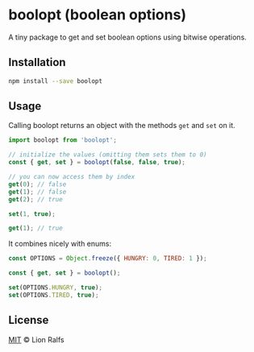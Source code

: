 # boolopt (boolean options)

A tiny package to get and set boolean options using bitwise operations.

## Installation

```bash
npm install --save boolopt
```

## Usage

Calling boolopt returns an object with the methods `get` and `set` on it.

```js
import boolopt from 'boolopt';

// initialize the values (omitting them sets them to 0)
const { get, set } = boolopt(false, false, true);

// you can now access them by index
get(0); // false
get(1); // false
get(2); // true

set(1, true);

get(1); // true
```

It combines nicely with enums:

```js
const OPTIONS = Object.freeze({ HUNGRY: 0, TIRED: 1 });

const { get, set } = boolopt();

set(OPTIONS.HUNGRY, true);
set(OPTIONS.TIRED, true);
```

## License

[MIT](LICENSE) © Lion Ralfs
